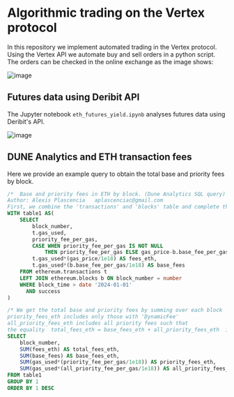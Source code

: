 # Algorithmic trading on the Vertex protocol

In this repository we implement automated trading in the Vertex protocol.\
Using the Vertex API we automate buy and sell orders in a python script. \
The orders can be checked in the online exchange as the image shows:

![image](https://github.com/alexisdpc/algo-trading-API/assets/124795834/dc4af327-c64d-4645-a608-e8ecf947b532)

## Futures data using Deribit API

The Jupyter notebook `eth_futures_yield.ipynb` analyses futures data using Deribit's API.

![image](https://github.com/alexisdpc/algo-trading-API/assets/124795834/109b86ec-2536-4a10-b9a3-caf0dc63e9a4)


## DUNE Analytics and ETH transaction fees

Here we provide an example query to obtain the total base and priority fees by block.

```sql
/*  Base and priority fees in ETH by block. (Dune Analytics SQL query)
Author: Alexis Plascencia   aplascenciac@gmail.com
First, we combine the 'transactions' and 'blocks' table and complete the 'priority_fee_per_gas' */
WITH table1 AS(
    SELECT
        block_number,
        t.gas_used,
        priority_fee_per_gas,
        CASE WHEN priority_fee_per_gas IS NOT NULL 
            THEN priority_fee_per_gas ELSE gas_price-b.base_fee_per_gas END AS all_priority_fee_per_gas,
        t.gas_used*(gas_price/1e18) AS fees_eth,
        t.gas_used*(b.base_fee_per_gas/1e18) AS base_fees
    FROM ethereum.transactions t
    LEFT JOIN ethereum.blocks b ON block_number = number
    WHERE block_time > date '2024-01-01' 
      AND success
)

/* We get the total base and priority fees by summing over each block
priority_fees_eth includes only those with 'DynamicFee'
all_priority_fees_eth includes all priority fees such that 
the equality  total_fees_eth = base_fees_eth + all_priority_fees_eth  is satisfied */
SELECT
    block_number,
    SUM(fees_eth) AS total_fees_eth,
    SUM(base_fees) AS base_fees_eth,
    SUM(gas_used*(priority_fee_per_gas/1e18)) AS priority_fees_eth,
    SUM(gas_used*(all_priority_fee_per_gas/1e18)) AS all_priority_fees_eth
FROM table1
GROUP BY 1
ORDER BY 1 DESC
```

